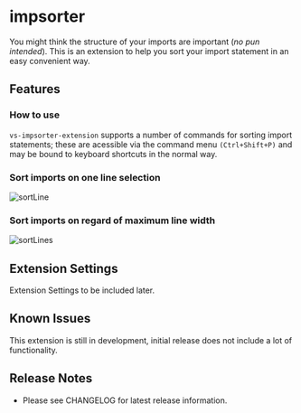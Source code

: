 # impsorter

You might think the structure of your imports are important (*no pun intended*). This is an extension to help you sort your import statement in an easy convenient way.

## Features

### How to use
`vs-impsorter-extension` supports a number of commands for sorting import statements; these are acessible via the command menu `(Ctrl+Shift+P)` and may be bound to keyboard shortcuts in the normal way.

### Sort imports on one line selection
![sortLine](https://raw.githubusercontent.com/erhise/impsorter/master/assets/vs-impsorter-sortLine.gif)

### Sort imports on regard of maximum line width
![sortLines](https://raw.githubusercontent.com/erhise/impsorter/master/assets/vs-importer-sortLinesWidth.gif)

## Extension Settings

Extension Settings to be included later.

## Known Issues

This extension is still in development, initial release does not include a lot of functionality.

## Release Notes

* Please see CHANGELOG for latest release information.
